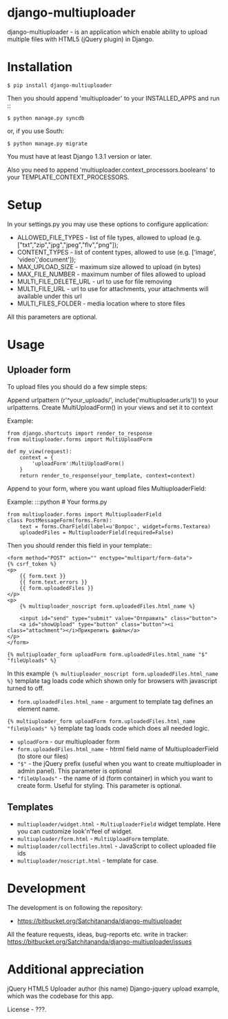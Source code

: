 django-multiuploader
====================

django-multiuploader - is an application which enable ability to upload multiple files with HTML5 (jQuery plugin) in Django.


Installation
============

    $ pip install django-multiuploader

Then you should append 'multiuploader' to your INSTALLED_APPS and run ::

    $ python manage.py syncdb

or, if you use South:

    $ python manage.py migrate

You must have at least Django 1.3.1 version or later.

Also you need to append  'multiuploader.context_processors.booleans' to your TEMPLATE_CONTEXT_PROCESSORS.

Setup
=====

In your settings.py you may use these options to configure application:

* ALLOWED_FILE_TYPES - list of file types, allowed to upload (e.g. ["txt","zip","jpg","jpeg","flv","png"]);
* CONTENT_TYPES - list of content types, allowed to use (e.g. ['image', 'video','document']);
* MAX_UPLOAD_SIZE - maximum size allowed to upload (in bytes)
* MAX_FILE_NUMBER - maximum number of files allowed to upload
* MULTI_FILE_DELETE_URL - url to use for file removing
* MULTI_FILE_URL - url to use for attachments, your attachments will available under this url
* MULTI_FILES_FOLDER - media location where to store files

All this parameters are optional.

Usage
=====

Uploader form
-------------

To upload files you should do a few simple steps:

Append urlpattern (r'^your_uploads/', include('multiuploader.urls')) to your urlpatterns.
Create MultiUploadForm() in your views and set it to context

Example:

    from django.shortcuts import render_to_response
    from multiuploader.forms import MultiUploadForm
    
    def my_view(request):
        context = {
            'uploadForm':MultiUploadForm()
        }
        return render_to_response(your_template, context=context)

Append to your form, where you want upload files MultiuploaderField:

Example:
    :::python
    # Your forms.py
    
    from multiuploader.forms import MultiuploaderField
    class PostMessageForm(forms.Form):
        text = forms.CharField(label=u'Вопрос', widget=forms.Textarea)
        uploadedFiles = MultiuploaderField(required=False)

Then you should render this field in your template::
    
    <form method="POST" action="" enctype="multipart/form-data">
	{% csrf_token %}
	<p>
		{{ form.text }}
		{{ form.text.errors }}
		{{ form.uploadedFiles }}
	</p>
	<p>
		{% multiuploader_noscript form.uploadedFiles.html_name %}
		
		<input id="send" type="submit" value="Отправить" class="button">
		<a id="showUpload" type="button" class="button"><i class="attachment"></i>Прикрепить файлы</a> 
	</p>
    </form>
    
    {% multiuploader_form uploadForm form.uploadedFiles.html_name "$" "fileUploads" %}


In this example ``{% multiuploader_noscript form.uploadedFiles.html_name %}`` template tag loads code which shown only for browsers with javascript turned to off.

* ``form.uploadedFiles.html_name`` - argument to template tag defines an element name.

``{% multiuploader_form uploadForm form.uploadedFiles.html_name "fileUploads" %}`` template tag loads code which does all needed logic.
    
* ``uploadForm`` - our multiuploader form
* ``form.uploadedFiles.html_name`` - htrml field name of MultiuploaderField (to store our files)
* ``"$"`` - the jQuery prefix (useful when you want to create multiuploader in admin panel). This parameter is optional
* ``"fileUploads"`` - the name of id (form container) in which you want to create form. Useful for styling.  This parameter is optional.


Templates
---------

* ``multiuploader/widget.html`` - ``MultiuploaderField`` widget template. Here you can customize look'n'feel of widget.
* ``multiuploader/form.html`` - ``MultiUploadForm`` template.
* ``multiuploader/collectfiles.html`` - JavaScript to collect uploaded file ids
* ``multiuploader/noscript.html`` - template for <noscript> case.

Development
===========

The development is on following the repository:

* https://bitbucket.org/Satchitananda/django-multiuploader


All the feature requests, ideas, bug-reports etc. write in tracker: https://bitbucket.org/Satchitananda/django-multiuploader/issues

Additional appreciation
=======================
jQuery HTML5 Uploader author (his name)
Django-jquery upload example, which was the codebase for this app.

License - ???.
